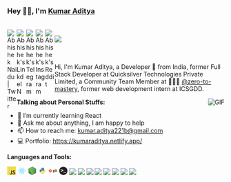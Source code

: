 ### Hey 👋🏽, I'm [Kumar Aditya](https://kumaraditya.netlify.app/) 

<br/>
<a href="https://twitter.com/Import_honesty">
  <img align="left" alt="Abhishek Naidu | Twitter" width="22px" src="https://www.vectorlogo.zone/logos/twitter/twitter-official.svg" />
</a>
<a href="https://www.linkedin.com/in/kumar-aditya-77a2b4194/">
  <img align="left" alt="Abhishek's LinkdeIN" width="22px" src="https://www.vectorlogo.zone/logos/linkedin/linkedin-icon.svg" />
</a>
<a href="https://t.me/nnhhiilliisstt">
  <img align="left" alt="Abhishek's Telegram" width="22px" src="https://www.vectorlogo.zone/logos/telegram/telegram-icon.svg" />
</a>
<a href="https://www.instagram.com/">
  <img align="left" alt="Abhishek's Instagram" width="22px" src="https://www.vectorlogo.zone/logos/instagram/instagram-icon.svg" />
</a>
<a href="https://www.reddit.com/user/nniihhiilliisstt">
  <img align="left" alt="Abhishek's Reddit" width="22px" src="https://www.vectorlogo.zone/logos/reddit/reddit-tile.svg" />
</a>


![](https://visitor-badge.glitch.me/badge?page_id=nnhhiilliisstt.nnhhiilliisstt)

<br />

Hi, I'm Kumar Aditya, a Developer 🚀 from India, former Full Stack Developer at Quicksilver Technologies Private Limited, a Community Team Member at  🙍🏽‍♂️ [@zero-to-mastery](https://github.com/zero-to-mastery), former web development intern at ICSGDD.


  <img align="right" alt="GIF" src="https://media.giphy.com/media/836HiJc7pgzy8iNXCn/giphy.gif" />
  
**Talking about Personal Stuffs:**

- 🌱 I’m currently learning React
- 💬 Ask me about anything, I am happy to help
- 📫 How to reach me: kumar.aditya221b@gmail.com
- 💻 Portfolio: https://kumaraditya.netlify.app/



**Languages and Tools:**  

<code><img height="20" src="https://raw.githubusercontent.com/github/explore/80688e429a7d4ef2fca1e82350fe8e3517d3494d/topics/javascript/javascript.png"></code>
<code><img height="20" src="https://raw.githubusercontent.com/github/explore/80688e429a7d4ef2fca1e82350fe8e3517d3494d/topics/react/react.png"></code>
<code><img height="20" src="https://raw.githubusercontent.com/github/explore/80688e429a7d4ef2fca1e82350fe8e3517d3494d/topics/nodejs/nodejs.png"></code>
<code><img height="20" src="https://raw.githubusercontent.com/github/explore/80688e429a7d4ef2fca1e82350fe8e3517d3494d/topics/python/python.png"></code>
<code><img height="20" src="https://raw.githubusercontent.com/github/explore/80688e429a7d4ef2fca1e82350fe8e3517d3494d/topics/git/git.png"></code>
<code><img height="20" src="https://raw.githubusercontent.com/github/explore/80688e429a7d4ef2fca1e82350fe8e3517d3494d/topics/terminal/terminal.png"></code>
<code><img height="20" src="https://www.vectorlogo.zone/logos/flutterio/flutterio-icon.svg"></code>
<code><img height="20" src="https://www.vectorlogo.zone/logos/dartlang/dartlang-icon.svg"></code>
<code><img height="20" src="https://www.vectorlogo.zone/logos/postgresql/postgresql-ar21.svg"></code>
<code><img height="20" src="https://www.vectorlogo.zone/logos/gatsbyjs/gatsbyjs-icon.svg"></code>
<code><img height="20" src="https://raw.githubusercontent.com/detain/svg-logos/master/svg/redux.svg"></code>
<code><img height="20" src="https://www.vectorlogo.zone/logos/firebase/firebase-icon.svg"></code>
<code><img height="20" src="https://www.vectorlogo.zone/logos/graphql/graphql-icon.svg"></code>
<code><img height="20" src="https://image.flaticon.com/icons/svg/919/919831.svg"></code>







